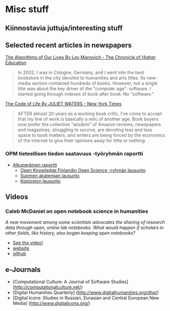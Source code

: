 # Misc stuff

## Kiinnostavia juttuja/interesting stuff

## Selected recent articles in newspapers

[The Algorithms of Our Lives By Lev Manovich - The Chronicle of Higher Education](http://chronicle.com/article/The-Algorithms-of-Our-Lives/143557/)
>In 2002, I was in Cologne, Germany, and I went into the best bookstore in the city devoted to humanities and arts titles. Its new-media section contained hundreds of books. However, not a single title was about the key driver of the "computer age": software. I started going through indexes of book after book: No "software."

[The Code of Life By JULIET WATERS - New York Times](http://www.nytimes.com/2013/12/15/opinion/sunday/the-code-of-life.html?_r=0)
>AFTER almost 20 years as a working book critic, I’ve come to accept that my line of work is basically a relic of another age. Book buyers now prefer the collective “wisdom” of Amazon reviews; newspapers and magazines, struggling to survive, are devoting less and less space to book matters; and writers are being forced by the economics of the Internet to give their opinions away for little or nothing.


### OPM tieteellisen tiedon saatavuus -työryhmän raportti

- [Alkuperäinen raportti](http://www.tdata.fi/documents/10180/43697/Tiedon+saatavuus+-ty%C3%B6ryhm%C3%A4n+raportti/b795c30d-a08a-4aca-a540-d8d3fb1b1364)
    - [Open Knowledge Finlandin Open Science -ryhmän lausunto](https://docs.google.com/folderview?usp=sharing&id=0BxG2TTq96FnQbWxmajhJVFZXVkU&tid=0B-5B9VrRkisPOFhGNk5NQW1HM1U)
    - [Suomen akatemian lausunto](http://www.aka.fi/Tiedostot/Lausunnot/2013/131210_Tiedon_saatavuus.pdf)
    - [Kopioston lausunto](http://www.kopiosto.fi/kopiosto/ajankohtaista/lausunnot_arkisto/2013/fi_FI/Lausunto_Tiedon_saatavuus/_files/90871981801092385/default/saatavuuslausunto%20final%209%2012%202013.pdf)



## Videos

### Caleb McDaniel on open notebook science in humanities

*A new movement among some scientists advocates the sharing of research data through open, online lab notebooks. What would happen if scholars in other fields, like history, also began keeping open notebooks?*

- [See the video!](http://t.co/qnRKsFqu7H)
 - [website](http://wcm1.web.rice.edu/)
 - [github](https://github.com/wcaleb)

## e-Journals

- [Computational Culture: A Journal of Software Studies] (http://computationalculture.net/)
- [Digital Humanities Quarterly] (http://www.digitalhumanities.org/dhq/)
- [Digital Icons: Studies in Russian, Eurasian and Central European New Media] (http://www.digitalicons.org/)

